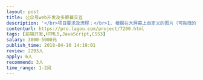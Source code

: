 ```yaml
---                
layout: post       
title: 公众号web开发及多屏幕交互           
description: '</br>项目要求及流程：</br>1. 根据在大屏幕上自定义的图片（可拖拽的多个控件组成的图片）进行前端html5渲染；</br>2. 开发基于web端的应用，并嵌入到微信公众号；</br>3. 用户可以通过扫码等方式在手机上获取到在大屏幕自定义的图片内容。</br></br>人员要求：</br>1. 前期配合设计及动画进行开发对接；</br>2. 需要能够时间稳定快速反馈；</br>3. 需要配合硬件进行现场调试。</br>'     
contenturl: https://pro.lagou.com/project/7200.html      
tags: [前端开发,HTML5,JavaScript,CSS3]            
salary: 3000-5000元          
publish_time: 2018-04-10 14:19:01         
review: 2293人                   
apply: 6人                   
recommend: 3人                   
time_range: 1-2周              
---                 
```

